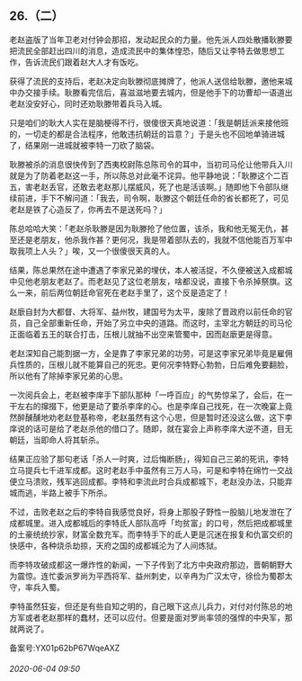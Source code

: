 ## 26.（二）
老赵盗版了当年卫老对付钟会那招，发动起民众的力量。他先派人四处散播耿滕要把流民全部赶出四川的消息，造成流民中的集体惶恐，随后又让李特去做思想工作，告诉流民们跟着赵大人才有饭吃。



获得了流民的支持后，老赵决定向耿滕彻底摊牌了，他派人送信给耿滕，邀他来城中办交接手续。耿滕看完信后，喜滋滋地要去城内，但是他手下的功曹却一语道出老赵没安好心，同时还劝耿滕带着兵马入城。



只是咱们的耿大人实在是脑梗得不行，很傻很天真地说道：「我是朝廷派来接他班的，一切走的都是合法程序，他敢违抗朝廷的旨意？」于是头也不回地单骑进城了，结果刚一进城就被李特一刀砍了脑袋。



耿滕被杀的消息很快传到了西夷校尉陈总陈司令的耳中，当初司马伦让他带兵入川就是为了防着老赵这一手，所以陈总对此毫不诧异。他平静地说：「耿滕这个二百五，害老赵丢官，还敢去老赵那儿摆威风，死了也是活该啊。」随即他下令部队继续前进，手下不解问道：「我去，司令啊，耿滕这个朝廷任命的省长都死了，可见老赵是铁了心造反了，你再去不是送死吗？」



陈总哈哈大笑：「老赵杀耿滕是因为耿滕抢了他位置，该杀，我和他无冤无仇，甚至还是老朋友，他杀我作甚？更何况，我是带着部队去的，我就不信他能百万军中取我项上人头？」唉，又一个很傻很天真的人。



结果，陈总果然在途中遭遇了李家兄弟的埋伏，本人被活捉，不久便被送入成都城中见他老朋友老赵了。而老赵见了这位老朋友，啥都没说，直接下令杀掉祭旗。这么一来，前后两位朝廷命官死在老赵手里了，这个反是造定了！



赵廞自封为大都督、大将军、益州牧，建国号为太平，废除了晋政府以前任命的官员，自己全部重新任命，开始了另立中央的道路。而这时，主宰北方朝廷的司马伦正面临着五王的联合打击，压根儿就抽不出空来管蜀中，因而赵廞更是得意。



老赵深知自己能割据一方，全是靠了李家兄弟的功劳，可是这李家兄弟毕竟是雇佣兵性质的，压根儿就不能算自己的死忠。更何况李特野心勃勃，日后难免要翻脸，所以他有了除掉李家兄弟的心思。



一次阅兵会上，老赵被李庠手下部队那种「一呼百应」的气势惊呆了，会后，在一干左右的撺掇下，他更是动了要杀李庠的心。也是李庠自己找死，在一次晚宴上竟然醉醺醺地劝老赵登基称帝，老赵虽然有这个心思，但是暂时还没这么做，这下李庠说的话可是给了老赵杀他的借口了。随即，就在宴会上声称李庠大逆不道，目无朝廷，当即命人将其斩杀。



结果正应验了那句老话「杀人一时爽，过后悔断肠」，得知自己三弟的死讯，李特立马提兵七千进军成都。这时老赵手中虽然有三万人马，可是和李特在绵竹一交战便立马溃败，残军逃回成都。李特和李流此时合兵成都城下，老赵没办法，只能弃城而逃，半路上被手下所杀。



不过，击败老赵之后的李特自我感觉良好，将身上那股子野性一股脑儿地发泄在了成都城里。进入成都城后的李特氐人部队高呼「均贫富」的口号，然后把成都城里的土豪统统抄家，财富全数充军。而李特手下的氐人更是沉迷在报复和仇富交织的快感中，各种烧杀劫掠，天府之国的成都城沦为了人间炼狱。



而李特攻破成都这一爆炸性的新闻，一下子传到了北方中央政府那边，晋朝朝野大为震惊。连忙委派罗尚为平西将军、益州刺史，以辛冉为广汉太守，徐俭为蜀郡太守，率兵入蜀。



李特虽然狂妄，但还是有些自知之明的，自己眼下这点儿兵力，对付对付陈总的地方军或者老赵那样的蠢材，还可以应付。但要是面对罗尚率领的强悍的中央军，那就两说了。



备案号:YX01p62bP67WqeAXZ


###### 2020-06-04 09:50

